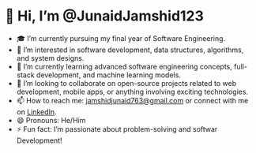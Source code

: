 # 👋 Hi, I’m @JunaidJamshid123

- 🎓 I’m currently pursuing my final year of Software Engineering.
- 👀 I’m interested in software development, data structures, algorithms, and system designs.
- 🌱 I’m currently learning advanced software engineering concepts, full-stack development, and machine learning models.
- 💞️ I’m looking to collaborate on open-source projects related to web development, mobile apps, or anything involving exciting technologies.
- 📫 How to reach me: [jamshidjunaid763@gmail.com](mailto:jamshidjunaid763@gmail.com) or connect with me on [LinkedIn](www.linkedin.com/in/junaid-jamshid-61b76424b).
- 😄 Pronouns: He/Him
- ⚡ Fun fact: I’m passionate about problem-solving and softwar Development!

<!---
JunaidJamshid123/JunaidJamshid123 is a ✨ special ✨ repository because its `README.md` (this file) appears on your GitHub profile.
You can click the Preview link to take a look at your changes.
--->
